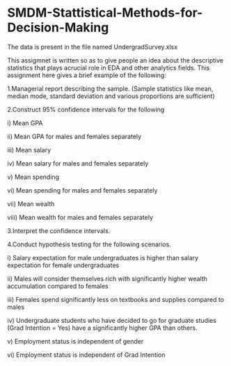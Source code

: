 # SMDM-Stattistical-Methods-for-Decision-Making

The data is present in the file named UndergradSurvey.xlsx



This assigmnet is written so as to give people an idea about the descriptive statistics that plays acrucial role in EDA and other analytics 
fields. This assignment here gives a brief example of the following:


1.Managerial report describing the sample. (Sample statistics like mean, median mode, standard deviation and various proportions are sufficient)


2.Construct 95% confidence intervals for the following

i) Mean GPA

ii) Mean GPA for males and females separately

iii) Mean salary

iv) Mean salary for males and females separately

v) Mean spending

vi) Mean spending for males and females separately

vii) Mean wealth

viii) Mean wealth for males and females separately


3.Interpret the confidence intervals.


4.Conduct hypothesis testing for the following scenarios.

i) Salary expectation for male undergraduates is higher than salary expectation for female undergraduates

ii) Males will consider themselves rich with significantly higher wealth accumulation compared to females

iii) Females spend significantly less on textbooks and supplies compared to males

iv) Undergraduate students who have decided to go for graduate studies (Grad Intention = Yes) have a significantly higher GPA than 
others.

v) Employment status is independent of gender

vi) Employment status is independent of Grad Intention
